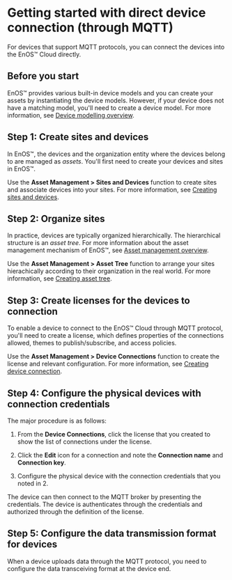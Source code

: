 # Getting started with direct device connection (through MQTT)

For devices that support MQTT protocols, you can connect the devices into the EnOS™ Cloud directly.

## Before you start

EnOS™ provides various built-in device models and you can create your assets by instantiating the device models. However, if your device does not have a matching model, you'll need to create a device model. For more information, see [Device modelling overview](device_modelling/model_overview).

## Step 1: Create sites and devices

In EnOS™, the devices and the organization entity where the
devices belong to are managed as *assets*. You'll first need to create your devices and sites in EnOS™.

Use the **Asset Management > Sites and Devices** function to create sites and associate devices into your sites. For more information, see [Creating sites and devices](asset_management/creating_sites_devices).

## Step 2: Organize sites

In practice, devices are typically organized hierarchically.
The hierarchical structure is an *asset tree*. For more information about the asset management mechanism of EnOS™, see [Asset management overview](asset_management/index).

Use the **Asset Management > Asset Tree** function to arrange your sites hierachically according to their organization in the real world. For more information, see [Creating asset tree](asset_management/creating_asset_tree).

## Step 3: Create licenses for the devices to connection

To enable a device to connect to the EnOS™ Cloud through MQTT protocol, you'll need to create a license, which defines properties of the connections allowed, themes to publish/subscribe, and access policies.

Use the **Asset Management > Device Connections** function to create the license and relevant configuration. For more information, see [Creating device connection](asset_management/configuring_mqtt_connection).

## Step 4: Configure the physical devices with connection credentials

The major procedure is as follows:

1. From the **Device Connections**, click the license that you created to show the list of connections under the license.

2. Click the **Edit** icon for a connection and note the **Connection name** and **Connection key**.

3. Configure the physical device with the connection credentials that you noted in 2.

The device can then connect to the MQTT broker by presenting the credentials. The device is authenticates through the credentials and authorized through the definition of the license.


## Step 5: Configure the data transmission format for devices

When a device uploads data through the MQTT protocol, you need to configure the data transceiving format at the device end.
